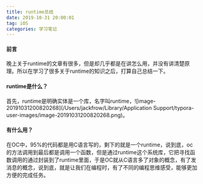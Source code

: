 ```yaml
---
title: runtime总结
date: 2019-10-31 20:00:01
tag: iOS
categories: 学习笔记
---
```


#### 前言

​    晚上关于runtime的文章有很多，但是却几乎都是在讲怎么用，并没有讲清楚原理。所以在学习了很多关于runtime的知识之后，打算自己总结一下。

#### runtime是什么？

​    首先，runtime是明确实体是一个库，名字叫runtime，![image-20191031200820268](/Users/jackfrow/Library/Application Support/typora-user-images/image-20191031200820268.png)。

#### 有什么用？

   在OC中，95%的代码都是用C语言写的，剩下的就是一个runtime，说到底，oc的方法调用到最后都是调用一个函数，但是通过runtime这个系统库，它把寻找函数调用的通过封装到了runtime里面，于是OC就从C语言多了对象的概念，有了发消息的概念，说到底，就是让我们在编程时，有了不同的编程思维感受，能够更加方便的完成任务。